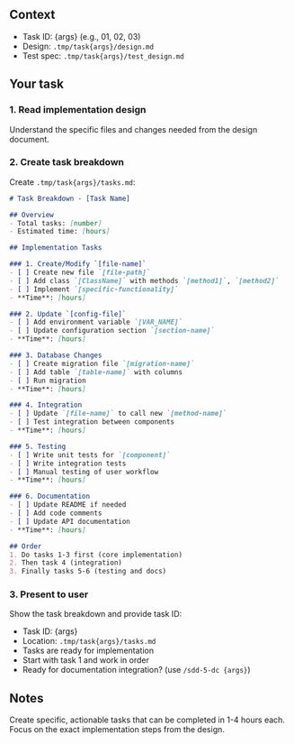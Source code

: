 
## Context

- Task ID: {args} (e.g., 01, 02, 03)
- Design: `.tmp/task{args}/design.md`
- Test spec: `.tmp/task{args}/test_design.md`

## Your task

### 1. Read implementation design

Understand the specific files and changes needed from the design document.

### 2. Create task breakdown

Create `.tmp/task{args}/tasks.md`:

```markdown
# Task Breakdown - [Task Name]

## Overview
- Total tasks: [number]
- Estimated time: [hours]

## Implementation Tasks

### 1. Create/Modify `[file-name]`
- [ ] Create new file `[file-path]`
- [ ] Add class `[ClassName]` with methods `[method1]`, `[method2]`
- [ ] Implement `[specific-functionality]`
- **Time**: [hours]

### 2. Update `[config-file]`
- [ ] Add environment variable `[VAR_NAME]`
- [ ] Update configuration section `[section-name]`
- **Time**: [hours]

### 3. Database Changes
- [ ] Create migration file `[migration-name]`
- [ ] Add table `[table-name]` with columns
- [ ] Run migration
- **Time**: [hours]

### 4. Integration
- [ ] Update `[file-name]` to call new `[method-name]`
- [ ] Test integration between components
- **Time**: [hours]

### 5. Testing
- [ ] Write unit tests for `[component]`
- [ ] Write integration tests
- [ ] Manual testing of user workflow
- **Time**: [hours]

### 6. Documentation
- [ ] Update README if needed
- [ ] Add code comments
- [ ] Update API documentation
- **Time**: [hours]

## Order
1. Do tasks 1-3 first (core implementation)
2. Then task 4 (integration)
3. Finally tasks 5-6 (testing and docs)
```

### 3. Present to user

Show the task breakdown and provide task ID:
- Task ID: {args}
- Location: `.tmp/task{args}/tasks.md`
- Tasks are ready for implementation
- Start with task 1 and work in order
- Ready for documentation integration? (use `/sdd-5-dc {args}`)

## Notes

Create specific, actionable tasks that can be completed in 1-4 hours each. Focus on the exact implementation steps from the design.